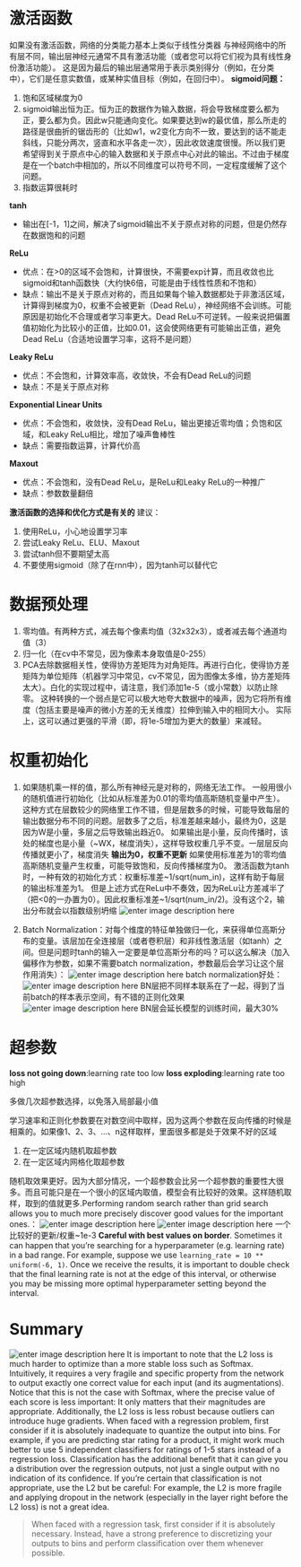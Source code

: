# 激活函数

如果没有激活函数，网络的分类能力基本上类似于线性分类器
与神经网络中的所有层不同，输出层神经元通常不具有激活功能（或者您可以将它们视为具有线性身份激活功能）。 这是因为最后的输出层通常用于表示类别得分（例如，在分类中），它们是任意实数值，或某种实值目标（例如，在回归中）。
**sigmoid问题：**
1. 饱和区域梯度为0
2. sigmoid输出恒为正。恒为正的数据作为输入数据，将会导致梯度要么都为正，要么都为负。因此w只能通向变化。如果要达到w的最优值，那么所走的路径是很曲折的锯齿形的（比如w1，w2变化方向不一致，要达到的话不能走斜线，只能分两次，竖直和水平各走一次），因此收敛速度很慢。所以我们更希望得到关于原点中心的输入数据和关于原点中心对此的输出。不过由于梯度是在一个batch中相加的，所以不同维度可以符号不同，一定程度缓解了这个问题。
3. 指数运算很耗时

**tanh**
- 输出在[-1，1]之间，解决了sigmoid输出不关于原点对称的问题，但是仍然存在数据饱和的问题

**ReLu**
- 优点：在>0的区域不会饱和，计算很快，不需要exp计算，而且收敛也比sigmoid和tanh函数快（大约快6倍，可能是由于线性性质和不饱和）
- 缺点：输出不是关于原点对称的，而且如果每个输入数据都处于非激活区域，计算得到梯度为0，权重不会被更新（Dead ReLu），神经网络不会训练。可能原因是初始化不合理或者学习率更大。Dead ReLu不可逆转。一般来说把偏置值初始化为比较小的正值，比如0.01，这会使网络更有可能输出正值，避免Dead ReLu（合适地设置学习率，这将不是问题）

**Leaky ReLu**
- 优点：不会饱和，计算效率高，收敛快，不会有Dead ReLu的问题
- 缺点：不是关于原点对称

**Exponential Linear Units**
- 优点：不会饱和，收敛快，没有Dead ReLu，输出更接近零均值；负饱和区域，和Leaky ReLu相比，增加了噪声鲁棒性
- 缺点：需要指数运算，计算代价高

**Maxout**
- 优点：不会饱和，没有Dead ReLu，是ReLu和Leaky ReLu的一种推广
- 缺点：参数数量翻倍

**激活函数的选择和优化方式是有关的**
建议：
1. 使用ReLu，小心地设置学习率
2. 尝试Leaky ReLu、ELU、Maxout
3. 尝试tanh但不要期望太高
4. 不要使用sigmoid（除了在rnn中），因为tanh可以替代它

# 数据预处理

1. 零均值。有两种方式，减去每个像素均值（32x32x3），或者减去每个通道均值（3）
2. 归一化（在cv中不常见，因为像素本身取值是0-255）
3. PCA去除数据相关性，使得协方差矩阵为对角矩阵。再进行白化，使得协方差矩阵为单位矩阵（机器学习中常见，cv不常见，因为图像太多维，协方差矩阵太大）。白化的实现过程中，请注意，我们添加1e-5（或小常数）以防止除零。 这种转换的一个弱点是它可以极大地夸大数据中的噪声，因为它将所有维度（包括主要是噪声的微小方差的无关维度）拉伸到输入中的相同大小。 实际上，这可以通过更强的平滑（即，将1e-5增加为更大的数量）来减轻。

# 权重初始化

1. 如果随机乘一样的值，那么所有神经元是对称的，网络无法工作。
一般用很小的随机值进行初始化（比如从标准差为0.01的零均值高斯随机变量中产生）。这种方式在层数较少的网络里工作不错，但是层数多的时候，可能导致每层的输出数据分布不同的问题。层数多了之后，标准差越来越小，最终为0，这是因为W是小量，多层之后导致输出趋近0。
如果输出是小量，反向传播时，该处的梯度也是小量（~WX，梯度消失），这样导致权重几乎不变。一层层反向传播就更小了，梯度消失
**输出为0，权重不更新**
如果使用标准差为1的零均值高斯随机变量产生权重，可能导致饱和，反向传播梯度为0。
激活函数为tanh时，一种有效的初始化方式：权重标准差~1/sqrt(num_in)，这样有助于每层的输出标准差为1。
但是上述方式在ReLu中不奏效，因为ReLu让方差减半了（把<0的一办置为0）。因此权重标准差~1/sqrt(num_in/2)。没有这个2，输出分布就会以指数级别坍缩
![enter image description here](https://lh3.googleusercontent.com/j4Ngs2Lv2ImtbPviBbPtCUk0pah-ZGMSnDmyJQduHdRhEACnWJfWb2LzO9-6mCkNRh3PQaTgBMhF)

2. Batch Normalization：对每个维度的特征单独做归一化，来获得单位高斯分布的变量。该层加在全连接层（或者卷积层）和非线性激活层（如tanh）之间。但是问题时tanh的输入一定要是单位高斯分布的吗？可以这么解决（加入偏移作为参数，如果不需要batch normalization，参数最后会学习让这个层作用消失）：
![enter image description here](https://lh3.googleusercontent.com/rmswx2YOnu-Gfcgl_GY0VdN_v0tWX16Yaj7h3VIhZn9R-eOGeAM9gOhN2RNd6ggnc1XaQik94_dR)
batch normalization好处：
![enter image description here](https://lh3.googleusercontent.com/nJ0f4digtFYPbUnKOPP3LVt5wBVYidRofzIty8rDNs4jpthgmxfpO56OBLA4Oxac8MUrVDnxkk4m)
BN层把不同样本联系在了一起，得到了当前batch的样本表示空间，有不错的正则化效果
![enter image description here](https://lh3.googleusercontent.com/R8Kb-BIB66RE9mWGFzX10b3aIBJhmG2BPt1HDpJR1AhQlfg21weq946LkMkWEQM7TyIh_vtODHpW)
BN层会延长模型的训练时间，最大30%

# 超参数
**loss not going down**:learning rate too low
**loss exploding**:learning rate too high

多做几次超参数选择，以免落入局部最小值

学习速率和正则化参数要在对数空间中取样，因为这两个参数在反向传播的时候是相乘的。如果像1、2、3、...、n这样取样，里面很多都是处于效果不好的区域
1. 在一定区域内随机取超参数
2. 在一定区域内网格化取超参数

随机取效果更好。因为大部分情况，一个超参数会比另一个超参数的重要性大很多。而且可能只是在一个很小的区域内取值，模型会有比较好的效果。这样随机取样，取到的值就更多.Performing random search rather than grid search allows you to much more precisely discover good values for the important ones.：
![enter image description here](https://lh3.googleusercontent.com/7uWQEn4R44GHoYClTG1emTsfDDig7-nvebcwROzCrrPoAs7JMEY-jRHgnK3ZIJwEMVVGC7unyOOU)
![enter image description here](https://lh3.googleusercontent.com/ffpCMzc_N0WFBw-m9bGgWXwIOIedHUKH0saZngfqMAcbbeXiNWsk1YJcWv52rGL336ROGuwnFjxg)
一个比较好的更新/权重~1e-3
**Careful with best values on border**. Sometimes it can happen that you’re searching for a hyperparameter (e.g. learning rate) in a bad range. For example, suppose we use  `learning_rate = 10 ** uniform(-6, 1)`. Once we receive the results, it is important to double check that the final learning rate is not at the edge of this interval, or otherwise you may be missing more optimal hyperparameter setting beyond the interval.

# Summary

![enter image description here](https://lh3.googleusercontent.com/ruqXTdCdpZb76MmSh6yssI3AXOGkWrrlFVPLaf7HzIWRUXCaVRg5R-O1EIiPnFMChK3TTaQiOTm-)
It is important to note that the L2 loss is much harder to optimize than a more stable loss such as Softmax. Intuitively, it requires a very fragile and specific property from the network to output exactly one correct value for each input (and its augmentations). Notice that this is not the case with Softmax, where the precise value of each score is less important: It only matters that their magnitudes are appropriate. Additionally, the L2 loss is less robust because outliers can introduce huge gradients. When faced with a regression problem, first consider if it is absolutely inadequate to quantize the output into bins. For example, if you are predicting star rating for a product, it might work much better to use 5 independent classifiers for ratings of 1-5 stars instead of a regression loss. Classification has the additional benefit that it can give you a distribution over the regression outputs, not just a single output with no indication of its confidence. If you’re certain that classification is not appropriate, use the L2 but be careful: For example, the L2 is more fragile and applying dropout in the network (especially in the layer right before the L2 loss) is not a great idea.

> When faced with a regression task, first consider if it is absolutely necessary. Instead, have a strong preference to discretizing your outputs to bins and perform classification over them whenever possible.
<!--stackedit_data:
eyJoaXN0b3J5IjpbLTE3NTU5MjE1MTUsLTE0ODg4NjY4MjMsMT
g2ODE3NjEyMiwtOTI4NTM4NDg3LDI3OTQyMDQ2OCw5NDY3NzA4
MzUsMTI3Mzg5NDc0MSwyMDUyMzQ2OTE5LDUzMTYwMjg4MiwtMT
E3OTEzNTIzOSwxOTY0MzAxOTM0LC0xOTU4MDA3NjA1LDEyOTY3
NzU2MjYsMTI3NTE5ODk5OCwtMTY5NTM4NTI3NCwtMTQ3NTYwMD
g0NiwyMDY3Njc3Nzg0LDIxNTM1MjcyNiwtMTcyMTY0MTk3MSwt
MTgxMjc1NDA2XX0=
-->